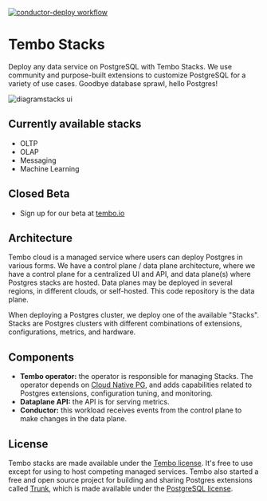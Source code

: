 [![conductor-deploy workflow](https://github.com/tembo-io/data-plane/actions/workflows/deploy.yml/badge.svg?branch=main)](https://github.com/CoreDB-io/data-plane/actions/workflows/deploy.yml)

# Tembo Stacks

Deploy any data service on PostgreSQL with Tembo Stacks. We use community and purpose-built extensions to customize PostgreSQL for a variety of use cases. Goodbye database sprawl, hello Postgres!

![diagramstacks ui](.static/images/stacks-ui.png)

## Currently available stacks

- OLTP
- OLAP
- Messaging
- Machine Learning

## Closed Beta

- Sign up for our beta at [tembo.io](https://tembo.io)

## Architecture

Tembo cloud is a managed service where users can deploy Postgres in various forms. We have a control plane / data plane architecture, where we have a control plane for a centralized UI and API, and data plane(s) where Postgres stacks are hosted. Data planes may be deployed in several regions, in different clouds, or self-hosted. This code repository is the data plane.

When deploying a Postgres cluster, we deploy one of the available "Stacks". Stacks are Postgres clusters with different combinations of extensions, configurations, metrics, and hardware.

## Components

- **Tembo operator:** the operator is responsible for managing Stacks. The operator depends on [Cloud Native PG](https://cloudnative-pg.io/), and adds capabilities related to Postgres extensions, configuration tuning, and monitoring.
- **Dataplane API:** the API is for serving metrics.
- **Conductor:** this workload receives events from the control plane to make changes in the data plane.

## License

Tembo stacks are made available under the [Tembo license](./LICENSE). It's free to use except for using to host competing managed services. Tembo also started a free and open source project for building and sharing Postgres extensions called [Trunk](https://github.com/tembo-io/trunk), which is made available under the [PostgreSQL license](https://github.com/tembo-io/trunk/blob/main/LICENSE).
